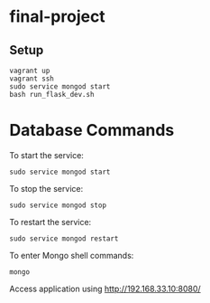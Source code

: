 # final-project

## Setup

```
vagrant up
vagrant ssh
sudo service mongod start
bash run_flask_dev.sh
```

# Database Commands

To start the service:
```
sudo service mongod start
```

To stop the service:
```
sudo service mongod stop
```

To restart the service:
```
sudo service mongod restart
```

To enter Mongo shell commands:
```
mongo
```

Access application using http://192.168.33.10:8080/